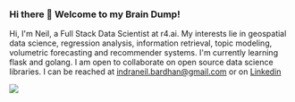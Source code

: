### Hi there 👋 Welcome to my Brain Dump!

<!--
**NeilBardhan/NeilBardhan** is a ✨ _special_ ✨ repository because its `README.md` (this file) appears on your GitHub profile.

Here are some ideas to get you started:

- 🔭 I’m currently working on ...
- 🌱 I’m currently learning ...
- 👯 I’m looking to collaborate on ...
- 🤔 I’m looking for help with ...
- 💬 Ask me about ...
- 📫 How to reach me: ...
- 😄 Pronouns: ...
- ⚡ Fun fact: ...
-->

Hi, I'm Neil, a Full Stack Data Scientist at r4.ai. My interests lie in geospatial data science, regression analysis, information retrieval, topic modeling, volumetric forecasting and recommender systems. I'm currently learning flask and golang. I am open to collaborate on open source data science libraries. I can be reached at indraneil.bardhan@gmail.com or on [Linkedin](https://www.linkedin.com/in/neilbardhan/)


<img src = "https://github-readme-stats.vercel.app/api?username=NeilBardhan&show_icons=true&text_color=fff&bg_color=151515&title_color=fff">
